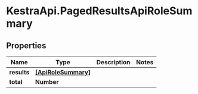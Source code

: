 # KestraApi.PagedResultsApiRoleSummary

## Properties

Name | Type | Description | Notes
------------ | ------------- | ------------- | -------------
**results** | [**[ApiRoleSummary]**](ApiRoleSummary.md) |  | 
**total** | **Number** |  | 


